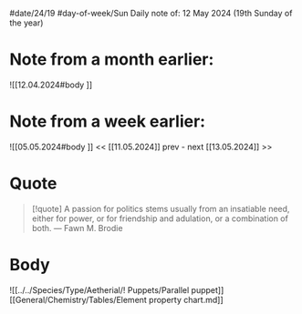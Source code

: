 
#date/24/19
#day-of-week/Sun
Daily note of: 12 May 2024 (19th Sunday of the year)

# Note from a month earlier:
![[12.04.2024#body ]]

# Note from a week earlier:
![[05.05.2024#body ]]
 << [[11.05.2024]] prev - next [[13.05.2024]] >>
# Quote

> [!quote] A passion for politics stems usually from an insatiable need, either for power, or for friendship and adulation, or a combination of both.
> — Fawn M. Brodie
# Body

![[../../Species/Type/Aetherial/! Puppets/Parallel puppet]][[General/Chemistry/Tables/Element property chart.md]]
